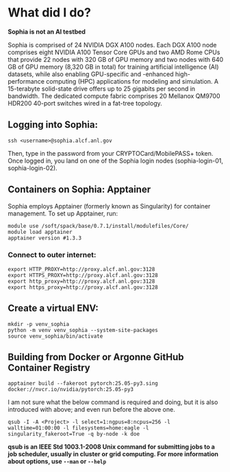 # What did I do?
**Sophia is not an AI testbed**

Sophia is comprised of 24 NVIDIA DGX A100 nodes. Each DGX A100 node comprises eight NVIDIA A100 Tensor Core GPUs and two AMD Rome CPUs that provide 22 nodes with 320 GB of GPU memory and two nodes with 640 GB of GPU memory (8,320 GB in total) for training artificial intelligence (AI) datasets, while also enabling GPU-specific and -enhanced high-performance computing (HPC) applications for modeling and simulation.
A 15-terabyte solid-state drive offers up to 25 gigabits per second in bandwidth. The dedicated compute fabric comprises 20 Mellanox QM9700 HDR200 40-port switches wired in a fat-tree topology.


## Logging into Sophia:
```
ssh <username>@sophia.alcf.anl.gov
```
Then, type in the password from your CRYPTOCard/MobilePASS+ token. Once logged in, you land on one of the Sophia login nodes (sophia-login-01, sophia-login-02).

## Containers on Sophia: Apptainer

Sophia employs Apptainer (formerly known as Singularity) for container management. To set up Apptainer, run:
```
module use /soft/spack/base/0.7.1/install/modulefiles/Core/
module load apptainer
apptainer version #1.3.3
```
### Connect to outer internet:
```
export HTTP_PROXY=http://proxy.alcf.anl.gov:3128
export HTTPS_PROXY=http://proxy.alcf.anl.gov:3128
export http_proxy=http://proxy.alcf.anl.gov:3128
export https_proxy=http://proxy.alcf.anl.gov:3128
```

## Create a virtual ENV:
```
mkdir -p venv_sophia
python -m venv venv_sophia --system-site-packages
source venv_sophia/bin/activate
```

## Building from Docker or Argonne GitHub Container Registry
```
apptainer build --fakeroot pytorch:25.05-py3.sing docker://nvcr.io/nvidia/pytorch:25.05-py3
```
I am not sure what the below command is required and doing, but it is also introduced with above; and even run before the above one.

```
qsub -I -A <Project> -l select=1:ngpus=8:ncpus=256 -l walltime=01:00:00 -l filesystems=home:eagle -l singularity_fakeroot=True -q by-node -k doe
```

**qsub is an IEEE Std 1003.1-2008 Unix command for submitting jobs to a job scheduler, usually in cluster or grid computing. For more information about options, use `--man` or `--help`**


